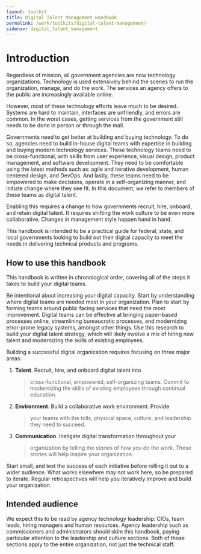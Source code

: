 ```yaml
---
layout: toolkit
title: Digital Talent Management Handbook
permalink: /work/toolkits/digital-talent-management/
sidenav: digital_talent_management
---
```

Introduction
============

Regardless of mission, all government agencies are now technology
organizations. Technology is used extensively behind the scenes to run
the organization, manage, and do the work. The services an agency offers
to the public are increasingly available online.

However, most of these technology efforts leave much to be desired.
Systems are hard to maintain, interfaces are unfriendly, and errors are
common. In the worst cases, getting services from the government still
needs to be done in person or through the mail.

Governments need to get better at building and buying technology. To do
so, agencies need to build in-house digital teams with expertise in
building and buying modern technology services. These technology teams
need to be cross-functional, with skills from user experience, visual
design, product management, and software development. They need to be
comfortable using the latest methods such as: agile and iterative
development, human centered design, and DevOps. And lastly, these teams
need to be empowered to make decisions, operate in a self-organizing
manner, and initiate change where they see fit. In this document, we
refer to members of these teams as digital talent.

Enabling this requires a change to how governments recruit, hire,
onboard, and retain digital talent. It requires shifting the work
culture to be even more collaborative. Changes in management style
happen hand in hand.

This handbook is intended to be a practical guide for federal, state,
and local governments looking to build out their digital capacity to
meet the needs in delivering technical products and programs.

How to use this handbook
-------------------------

This handbook is written in chronological order, covering all of the
steps it takes to build your digital teams.

Be intentional about increasing your digital capacity. Start by
understanding where digital teams are needed most in your organization.
Plan to start by forming teams around public facing services that need
the most improvement. Digital teams can be effective at bringing
paper-based processes online, streamlining bureaucratic processes, and
modernizing error-prone legacy systems, amongst other things. Use this
research to build your digital talent strategy, which will likely
involve a mix of hiring new talent and modernizing the skills of
existing employees.

Building a successful digital organization requires focusing on three
major areas:

1.  **Talent**. Recruit, hire, and onboard digital talent into
    > cross-functional, empowered, self-organizing teams. Commit to
    > modernizing the skills of existing employees through continual
    > education.

2.  **Environment**. Build a collaborative work environment. Provide
    > your teams with the tolls, physical space, culture, and leadership
    > they need to succeed.

3.  **Communication**. Instigate digital transformation throughout your
    > organization by telling the stories of how you do the work. These
    > stories will help inspire your organization.

Start small, and test the success of each initiative before rolling it
out to a wider audience. What works elsewhere may not work here, so be
prepared to iterate. Regular retrospectives will help you iteratively
improve and build your organization.

Intended audience
-----------------

We expect this to be read by agency technology leadership: CIOs, team
leads, hiring managers and human resources. Agency leadership such as
commissioners and administrators should skim this handbook, paying
particular attention to the leadership and culture sections. Both of
those sections apply to the entire organization, not just the technical
staff.